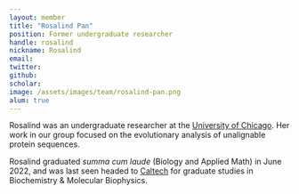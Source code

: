 ```yaml
---
layout: member
title: "Rosalind Pan"
position: Former undergraduate researcher
handle: rosalind
nickname: Rosalind
email: 
twitter: 
github: 
scholar: 
image: /assets/images/team/rosalind-pan.png
alum: true
---
```

Rosalind was an undergraduate researcher at the [University of Chicago][1]. Her work in our group focused on the evolutionary analysis of unalignable protein sequences.

Rosalind graduated _summa cum laude_ (Biology and Applied Math) in June 2022, and was last seen headed to [Caltech](caltech.edu) for graduate studies in Biochemistry & Molecular Biophysics.

[1]: http://www.uchicago.edu
